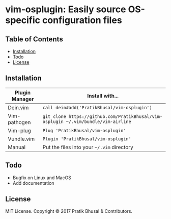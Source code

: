 vim-osplugin: Easily source OS-specific configuration files
===========================================================

Table of Contents
-----------------
- [Installation](#installation)
- [Todo](#todo)
- [License](#license)

Installation
------------
| Plugin Manager | Install with... |
| -------------- | --------------- |
| Dein.vim       | `call dein#add('PratikBhusal/vim-osplugin')`  |
| Vim-pathogen   | `git clone https://github.com/PratikBhusal/vim-osplugin ~/.vim/bundle/vim-airline`|
| Vim-plug       | `Plug 'PratikBhusal/vim-osplugin'`            |
| Vundle.vim     | `Plugin 'PratikBhusal/vim-osplugin'`          |
| Manual         | Put the files into your `~/.vim` directory    |

Todo
----
- Bugfix on Linux and MacOS
- Add documentation

License
-------
MIT License. Copyright © 2017 Pratik Bhusal & Contributors.

[dein]: https://github.com/Shougo/dein.vim
[pathogen]: https://github.com/tpope/vim-pathogen
[plug]: https://github.com/junegunn/vim-plug
[vundle]: https://github.com/VundleVim/Vundle.vim
